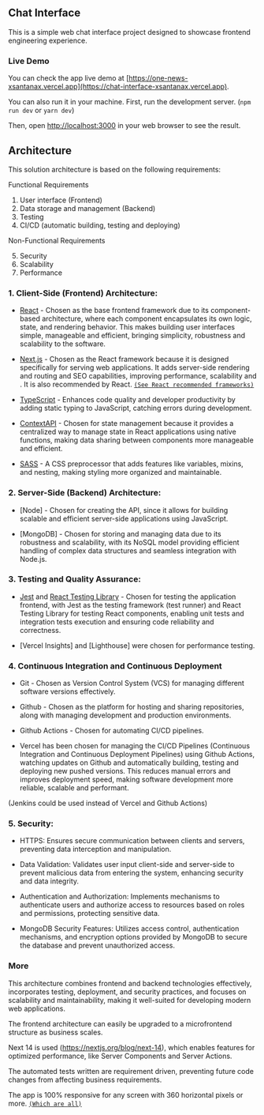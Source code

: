 ## Chat Interface

This is a simple web chat interface project designed to showcase frontend engineering experience.

### Live Demo

You can check the app live demo at [https://one-news-xsantanax.vercel.app](https://chat-interface-xsantanax.vercel.app).

You can also run it in your machine. First, run the development server. (`npm run dev` or `yarn dev`)

Then, open [http://localhost:3000](http://localhost:3000) in your web browser to see the result.

<!--
### Stack Choices

The following tools have been chosen due to their robustness, simplicity, maintenance, performance, security and scalability.

- [Javascript] - Chosen as language for its compatibility with other chosen frameworks and its widespread use in web development.

- [React](https://react.dev/) - Chosen as the base frontend framework due to its component-based architecture, where each component encapsulates its own logic, state, and rendering behavior. This makes building user interfaces simple, manageable and efficient.

- [Next.js](https://nextjs.org/docs) - Chosen as the React framework because it is designed specifically for serving web applications. It adds server-side rendering and routing capabilities, improving performance and SEO. It is also recommended by React.
  [`(See React recommended frameworks)`](https://react.dev/learn/start-a-new-react-project)

- [TypeScript](https://www.typescriptlang.org/) - Chosen for type safety, which helps catch errors during development and improves code quality and maintainability.

- [ContextAPI](https://react.dev/reference/react/createContext) - Chosen for state management.

- [SASS](https://sass-lang.com) - Chosen for styling due to its features like variables, mixins, nesting, and simpler indentation syntax, which make styling more organized and maintainable.

- [Jest](https://jestjs.io/) and [React Testing Library](https://testing-library.com/docs/react-testing-library/intro/) - Chosen for testing the application, with Jest as the testing framework (test runner) and React Testing Library for testing React components.

- [Node] - Chosen for creating the API, since it allows for building scalable and efficient server-side applications using JavaScript.

- [MongoDB] - Chosen for database management due to its robustness and scalability, providing efficient handling of complex data structures and seamless integration with Node.js for a streamlined development process.
-->

## Architecture

This solution architecture is based on the following requirements:

Functional Requirements

1. User interface (Frontend)
2. Data storage and management (Backend)
3. Testing
4. CI/CD (automatic building, testing and deploying)

Non-Functional Requirements

5. Security
6. Scalability
7. Performance

### 1. Client-Side (Frontend) Architecture:

- [React](https://react.dev/) - Chosen as the base frontend framework due to its component-based architecture, where each component encapsulates its own logic, state, and rendering behavior. This makes building user interfaces simple, manageable and efficient, bringing simplicity, robustness and scalability to the software.

- [Next.js](https://nextjs.org/docs) - Chosen as the React framework because it is designed specifically for serving web applications. It adds server-side rendering and routing and SEO capabilities, improving performance, scalability and . It is also recommended by React.
  [`(See React recommended frameworks)`](https://react.dev/learn/start-a-new-react-project)

- [TypeScript](https://www.typescriptlang.org/) - Enhances code quality and developer productivity by adding static typing to JavaScript, catching errors during development.

- [ContextAPI](https://react.dev/reference/react/createContext) - Chosen for state management because it provides a centralized way to manage state in React applications using native functions, making data sharing between components more manageable and efficient.

- [SASS](https://sass-lang.com) - A CSS preprocessor that adds features like variables, mixins, and nesting, making styling more organized and maintainable.

### 2. Server-Side (Backend) Architecture:

- [Node] - Chosen for creating the API, since it allows for building scalable and efficient server-side applications using JavaScript.

- [MongoDB] - Chosen for storing and managing data due to its robustness and scalability, with its NoSQL model providing efficient handling of complex data structures and seamless integration with Node.js.

### 3. Testing and Quality Assurance:

- [Jest](https://jestjs.io/) and [React Testing Library](https://testing-library.com/docs/react-testing-library/intro/) - Chosen for testing the application frontend, with Jest as the testing framework (test runner) and React Testing Library for testing React components, enabling unit tests and integration tests execution and ensuring code reliability and correctness.

- [Vercel Insights] and [Lighthouse] were chosen for performance testing.

<!-- - API Testing: Additional frameworks or tools can be used to test backend API endpoints and functionality, ensuring robustness and stability. -->

### 4. Continuous Integration and Continuous Deployment

- Git - Chosen as Version Control System (VCS) for managing different software versions effectively.

- Github - Chosen as the platform for hosting and sharing repositories, along with managing development and production environments.

- Github Actions - Chosen for automating CI/CD pipelines.

- Vercel has been chosen for managing the CI/CD Pipelines (Continuous Integration and Continuous Deployment Pipelines) using Github Actions, watching updates on Github and automatically building, testing and deploying new pushed versions. This reduces manual errors and improves deployment speed, making software development more reliable, scalable and performant.

(Jenkins could be used instead of Vercel and Github Actions)

<!-- - Docker and Kubernetes: Containerization using Docker and orchestration with Kubernetes facilitate deployment and scalability of containerized applications, improving efficiency and management. -->

### 5. Security:

- HTTPS: Ensures secure communication between clients and servers, preventing data interception and manipulation.

- Data Validation: Validates user input client-side and server-side to prevent malicious data from entering the system, enhancing security and data integrity.

- Authentication and Authorization: Implements mechanisms to authenticate users and authorize access to resources based on roles and permissions, protecting sensitive data.

- MongoDB Security Features: Utilizes access control, authentication mechanisms, and encryption options provided by MongoDB to secure the database and prevent unauthorized access.

### More

This architecture combines frontend and backend technologies effectively, incorporates testing, deployment, and security practices, and focuses on scalability and maintainability, making it well-suited for developing modern web applications.

The frontend architecture can easily be upgraded to a microfrontend structure as business scales.

Next 14 is used (https://nextjs.org/blog/next-14), which enables features for optimized performance, like Server Components and Server Actions.

The automated tests written are requirement driven, preventing future code changes from affecting business requirements.

The app is 100% responsive for any screen with 360 horizontal pixels or more. [`(Which are all)`](https://gs.statcounter.com/screen-resolution-stats/mobile/worldwide)
